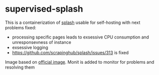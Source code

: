 # supervised-splash

This is a containerization of [splash](https://splash.readthedocs.io/en/stable/)
usable for self-hosting with next problems fixed:

* processing specific pages leads to exsessive CPU consumption and unresponsevness
of instance
* exsessive logging
* https://github.com/scrapinghub/splash/issues/313 is fixed

Image based on [official image](https://hub.docker.com/r/scrapinghub/splash).
Monit is added to monitor for problems and resolving them
